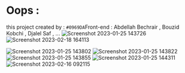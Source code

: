 # Oops :
this project created by :
`#0969DA`Front-end :
Abdellah Bechrair , Bouzid Kobchi , Djalel Saf , ...
![Screenshot 2023-01-25 143726](https://user-images.githubusercontent.com/106019236/214579200-453077ec-af15-43dd-b8e0-5eb72b3a9238.png)![Screenshot 2023-02-18 164113](https://user-images.githubusercontent.com/106019236/219874895-4aa5bfd5-40c4-47b3-b815-cf4668b3dd36.png)

![Screenshot 2023-01-25 143802](https://user-images.githubusercontent.com/106019236/214579209-b4652731-f27f-4ad8-8467-dbe05415ba17.png)
![Screenshot 2023-01-25 143822](https://user-images.githubusercontent.com/106019236/214579224-f3023b2e-1ecf-4afb-88af-16bf530c39e3.png)
![Screenshot 2023-01-25 143855](https://user-images.githubusercontent.com/106019236/214579237-e902b6c9-ac43-454d-a66c-c7d2162a8faa.png)
![Screenshot 2023-01-25 144311](https://user-images.githubusercontent.com/106019236/214579247-82527268-bccb-483e-a339-1c0a2ba524ad.png)
![Screenshot 2023-02-16 092115](https://user-images.githubusercontent.com/106019236/219874753-6948a741-fbec-4451-8447-e17807fea0fa.png)
